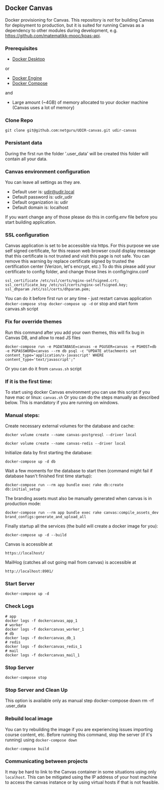 Docker Canvas 
-------------------------------

Docker provisioning for Canvas. This repository is _not_ for building Canvas for deployment to production, but it is suited for running Canvas as a dependency to other modules during development, e.g. https://github.com/matematikk-mooc/kpas-api.

### Prerequisites
* [Docker Desktop](https://www.docker.com/products/docker-desktop)

or

* [Docker Engine](https://docs.docker.com/engine/installation/)
* [Docker Compose](https://docs.docker.com/compose/install/)

and

* Large amount (~4GB) of memory allocated to your docker machine (Canvas uses a lot of memory)

### Clone Repo 

    git clone git@github.com:netguru/UDIR-canvas.git udir-canvas

### Persistant data

During the first run the folder '.user_data' will be created 
this folder will contain all your data.

### Canvas environment configuration

You can leave all settings as they are.
 - Default user is: udir@udir.local
 - Default password is: udir_udir
 - Default organization is: udir
 - Default domain is: localhost

If you want change any of those please do this in config.env file before you start building application.

### SSL configuration

Canvas application is set to be accessible via https.
For this purpose we use self signed certificate, for this reason web browser could display message that this certificate is not trusted and visit this page is not safe.
You can remove this warning by replace certificate signed by trusted the certification center (Verizon, let's encrypt, etc.)
To do this please add your certificate to config folder, and change those lines in config/nginx.conf
    
    ssl_certificate /etc/ssl/certs/nginx-selfsigned.crt;
    ssl_certificate_key /etc/ssl/certs/nginx-selfsigned.key;
    ssl_dhparam /etc/ssl/certs/dhparam.pem;

You can do it before first run or any time - just restart canvas application 
   `
    docker-compose stop
    docker-compose up -d
    `
or stop and start form canvas.sh script

### Fix for override themes

Run this command after you add your own themes, this will fix bug in Canvas DB, and allow to read JS files

    docker-compose run -e PGDATABASE=canvas -e PGUSER=canvas -e PGHOST=db -e PGPASSWORD=canvas --rm db psql -c "UPDATE attachments set content_type='application/x-javascript' WHERE content_type='text/javascript';"

Or you can do it from `canvas.sh` script 

### If it is the first time:

To start using docker Canvas environment you can use this script if you have mac or linux:
    `
    canvas.sh
    `
Or you can do the steps manually as described below. This is mandatory if you are running on windows. 


### Manual steps:
Create necessary external volumes for the database and cache:

    docker volume create --name canvas-postgresql --driver local

    docker volume create --name canvas-redis --driver local

Initialize data by first starting the database:

    docker-compose up -d db

Wait a few moments for the database to start then (command might fail if database hasn't finished first time startup):

    docker-compose run --rm app bundle exec rake db:create db:initial_setup

The branding assets must also be manually generated when canvas is in production mode:

    docker-compose run --rm app bundle exec rake canvas:compile_assets_dev brand_configs:generate_and_upload_all

Finally startup all the services (the build will create a docker image for you):

    docker-compose up -d --build

Canvas is accessible at

    https://localhost/

MailHog (catches all out going mail from canvas) is accessible at

    http://localhost:8901/

### Start Server

    docker-compose up -d

### Check Logs

    # app
    docker logs -f dockercanvas_app_1
    # worker
    docker logs -f dockercanvas_worker_1
    # db
    docker logs -f dockercanvas_db_1
    # redis
    docker logs -f dockercanvas_redis_1
    # mail
    docker logs -f dockercanvas_mail_1

### Stop Server

    docker-compose stop

### Stop Server and Clean Up

This option is available only as manual step
    docker-compose down
    rm -rf .user_data

### Rebuild local image

You can try rebuilding the image if you are experiencing issues importing course content, etc. Before running this command, stop the server (if it's running) using `docker-compose down`

    docker-compose build

### Communicating between projects

 It may be hard to link to the Canvas container in some situations using only `localhost`. This can be mitigated using the IP address of your host machine to access the canvas instance or by using virtual hosts if that is not feasible.


